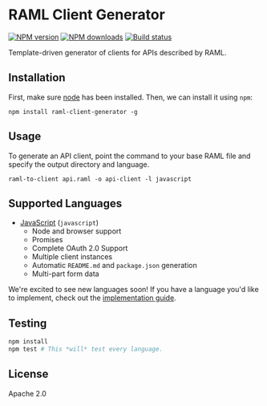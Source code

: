 # RAML Client Generator

[![NPM version][npm-image]][npm-url]
[![NPM downloads][downloads-image]][downloads-url]
[![Build status][travis-image]][travis-url]

Template-driven generator of clients for APIs described by RAML.

## Installation

First, make sure [node](http://nodejs.org) has been installed. Then, we can install it using `npm`:

```
npm install raml-client-generator -g
```

## Usage

To generate an API client, point the command to your base RAML file and specify the output directory and language.

```
raml-to-client api.raml -o api-client -l javascript
```

## Supported Languages

* [JavaScript](https://github.com/mulesoft-labs/raml-javascript-generator) (`javascript`)
  * Node and browser support
  * Promises
  * Complete OAuth 2.0 Support
  * Multiple client instances
  * Automatic `README.md` and `package.json` generation
  * Multi-part form data

We're excited to see new languages soon! If you have a language you'd like to implement, check out the [implementation guide](IMPLEMENTATION.md).

## Testing

```sh
npm install
npm test # This *will* test every language.
```

## License

Apache 2.0

[npm-image]: https://img.shields.io/npm/v/raml-client-generator.svg?style=flat
[npm-url]: https://npmjs.org/package/raml-client-generator
[downloads-image]: https://img.shields.io/npm/dm/raml-client-generator.svg?style=flat
[downloads-url]: https://npmjs.org/package/raml-client-generator
[travis-image]: https://img.shields.io/travis/mulesoft/raml-client-generator.svg?style=flat
[travis-url]: https://travis-ci.org/mulesoft/raml-client-generator
